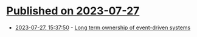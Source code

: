 # [Published on 2023-07-27](index.md)

* [2023-07-27, 15:37:50](https://lobste.rs/s/mwebvm/long_term_ownership_event_driven_systems) - [Long term ownership of event-driven systems](https://encore.dev/blog/long-term-ownership)
